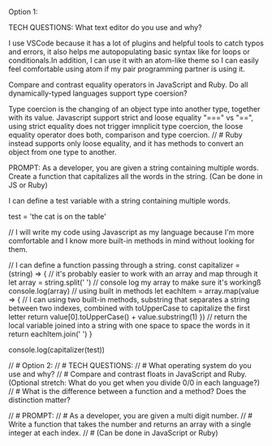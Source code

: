 Option 1:

TECH QUESTIONS:
What text editor do you use and why?

I use VSCode because it has a lot of plugins and helpful tools to catch typos and errors, it also helps me autopopulating basic syntax like for loops or conditionals.In addition,  I can use it with an atom-like theme so I can easily feel comfortable using atom if my pair programming partner is using it.

Compare and contrast equality operators in JavaScript and Ruby.
Do all dynamically-typed languages support type coersion?

Type coercion is the changing of an object type into another type, together with its value.
Javascript support strict and loose equality "===" vs "==", using strict equality does not trigger imnplicit type coercion, the loose equality operator does both, comparison and type coercion.
// # Ruby instead supports only loose equality, and it has methods to convert an object from one type to another. 


PROMPT:
As a developer, you are given a string containing multiple words. 
Create a function that capitalizes all the words in the string. 
(Can be done in JS or Ruby)


I can define a test variable with a string containing multiple words.

test = 'the cat is on the table'

// I will write my code using Javascript as my language because I'm more comfortable and I know more built-in methods in mind without looking for them.

// I can define a function passing through a string.
  const capitalizer = (string) => {
// it's probably easier to work with an array and map through it
    let array = string.split(' ')
// console log my array to make sure it's workingß
    console.log(array)
// using built in methods
    let eachItem = array.map(value => {
// I can using two built-in methods, substring that separates a string between two indexes, combined with toUpperCase to capitalize the first letter
      return value[0].toUpperCase() + value.substring(1)
    })
    // return the local variable joined into a string with one space to space the words in it
    return eachItem.join(' ')
  }

  console.log(capitalizer(test))






// # Option 2:
// # TECH QUESTIONS:
// # What operating system do you use and why?
// # Compare and contrast floats in JavaScript and Ruby. (Optional stretch: What do you get when you divide 0/0 in each language?)
// # What is the difference between a function and a method? Does the distinction matter?




// # PROMPT:
// # As a developer, you are given a multi digit number. 
// # Write a function that takes the number and returns an array with a single integer at each index. 
// # (Can be done in JavaScript or Ruby)